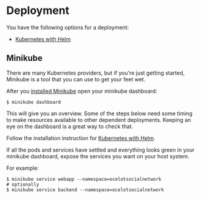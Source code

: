 # Deployment

You have the following options for a deployment:

- [Kubernetes with Helm](./kubernetes/README.md)


## Minikube

There are many Kubernetes providers, but if you're just getting started, Minikube is a tool that you can use to get your feet wet.

After you [installed Minikube](https://kubernetes.io/docs/tasks/tools/install-minikube/)
open your minikube dashboard:

```text
$ minikube dashboard
```

This will give you an overview. Some of the steps below need some timing to make resources available to other dependent deployments. Keeping an eye on the dashboard is a great way to check that.

Follow the installation instruction for [Kubernetes with Helm](./kubernetes/README.md).

If all the pods and services have settled and everything looks green in your
minikube dashboard, expose the services you want on your host system.

For example:

```text
$ minikube service webapp --namespace=ocelotsocialnetwork
# optionally
$ minikube service backend --namespace=ocelotsocialnetwork
```

